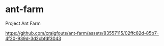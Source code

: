 # ant-farm
Project Ant Farm

https://github.com/craigfouts/ant-farm/assets/83557115/02ffc82d-85b7-4f20-939d-3d2cbfdf3043
